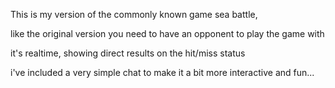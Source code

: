 This is my version of the commonly known game sea battle,

like the original version you need to have an opponent to play the game with

it's realtime, showing direct results on the hit/miss status 

i've included a very simple chat to make it a bit more interactive and fun...

